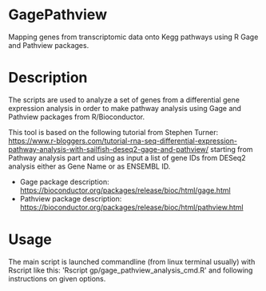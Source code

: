 # GagePathview
Mapping genes from transcriptomic data onto Kegg pathways using R Gage and Pathview packages.

# Description
The scripts are used to analyze a set of genes from a differential gene expression analysis in order to make pathway analysis using Gage and Pathview packages from R/Bioconductor.

This tool is based on the following tutorial from Stephen Turner: https://www.r-bloggers.com/tutorial-rna-seq-differential-expression-pathway-analysis-with-sailfish-deseq2-gage-and-pathview/ starting from Pathway analysis part and using as input a list of gene IDs from DESeq2 analysis either as Gene Name or as ENSEMBL ID.

* Gage package description: https://bioconductor.org/packages/release/bioc/html/gage.html
* Pathview package description: https://bioconductor.org/packages/release/bioc/html/pathview.html

# Usage
The main script is launched commandline (from linux terminal usually) with Rscript like this:
'Rscript gp/gage_pathview_analysis_cmd.R' and following instructions on given options.

